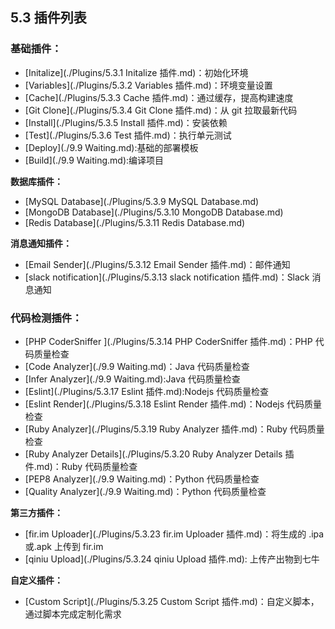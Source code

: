 ## 5.3 插件列表

### 基础插件：

- [Initalize](./Plugins/5.3.1 Initalize 插件.md)：初始化环境
- [Variables](./Plugins/5.3.2 Variables 插件.md)：环境变量设置
- [Cache](./Plugins/5.3.3 Cache 插件.md)：通过缓存，提高构建速度
- [Git Clone](./Plugins/5.3.4 Git Clone 插件.md)：从 git 拉取最新代码
- [Install](./Plugins/5.3.5 Install 插件.md)：安装依赖
- [Test](./Plugins/5.3.6  Test 插件.md)：执行单元测试
- [Deploy](./9.9 Waiting.md):基础的部署模板
- [Build](./9.9 Waiting.md):编译项目

<b>数据库插件：</b>
- [MySQL Database](./Plugins/5.3.9 MySQL Database.md)
- [MongoDB Database](./Plugins/5.3.10 MongoDB Database.md)
- [Redis Database](./Plugins/5.3.11 Redis Database.md)

<b>消息通知插件：</b>
- [Email Sender](./Plugins/5.3.12 Email Sender 插件.md)：邮件通知
- [slack notification](./Plugins/5.3.13 slack notification 插件.md)：Slack 消息通知

### 代码检测插件：

- [PHP CoderSniffer ](./Plugins/5.3.14 PHP CoderSniffer 插件.md)：PHP 代码质量检查
- [Code Analyzer](./9.9 Waiting.md)：Java 代码质量检查
- [Infer Analyzer](./9.9 Waiting.md):Java 代码质量检查
- [Eslint](./Plugins/5.3.17 Eslint 插件.md):Nodejs 代码质量检查
- [Eslint Render](./Plugins/5.3.18 Eslint Render 插件.md)：Nodejs 代码质量检查
- [Ruby Analyzer](./Plugins/5.3.19 Ruby Analyzer 插件.md)：Ruby 代码质量检查
- [Ruby Analyzer Details](./Plugins/5.3.20 Ruby Analyzer Details 插件.md)：Ruby 代码质量检查
- [PEP8 Analyzer](./9.9 Waiting.md)：Python 代码质量检查
- [Quality Analyzer](./9.9 Waiting.md)：Python 代码质量检查

<b>第三方插件：</b>
- [fir.im Uploader](./Plugins/5.3.23 fir.im Uploader 插件.md)：将生成的 .ipa 或.apk 上传到 fir.im
- [qiniu Upload](./Plugins/5.3.24 qiniu Upload 插件.md): 上传产出物到七牛

<b>自定义插件：</b>
- [Custom Script](./Plugins/5.3.25 Custom Script 插件.md)：自定义脚本，通过脚本完成定制化需求
